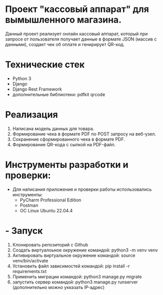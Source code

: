 # Проект "кассовый аппарат" для вымышленного магазина.

   Данный проект реализует онлайн кассовый аппарат, который при запросе от пользователя 
получает данные в формате JSON (массив с данными), создает чек об оплате и генирирует 
QR-код.

# Технические стек
  - Python 3
  - Django
  - Django Rest Framework
  - дополнительные библиотеки:
        pdfkit
        qrcode
  
# Реализация

1. Написана модель данных для товара.
2. Формирование чека в формате PDF по POST запросу на веб-узел.
3. Сохранение сформированного чека в формате PDF.
4. Формирование QR-кода с сылкой на PDF-файл.

# Инструменты разработки и проверки:
- Для написания приложения и проверки работы использовались инструменты:
    - PyCharm Professional Edition
    - Postman
    - ОС Linux Ubuntu 22.04.4

# - Запуск
1. Клонировать репозиторий с Github
2. Создать виртуалоьное окружение командой: python3 -m venv venv
3. Активировать виртуальное окружение командой: source venv/bin/activate
4. Установить файл зависимостей командой: pip install -r requirements.txt
5. Применить миграции командой: python3 manage.py migrate
6. запустить сервер командой: python3 manage.py runserver (дополнительно можно укказать IP-адрес)